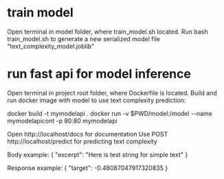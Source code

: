 # train model
Open terminal in model folder, where train_model.sh located.
Run bash train_model.sh to generate a new serialized model file
"text_complexity_model.joblib"

# run fast api for model inference

Open terminal in project root folder, where Dockerfile is located.
Build and run docker image with model to use text complexity prediction:

docker build -t mymodelapi .
docker run -v $PWD/model:/model --name mymodelapicont -p 80:80 mymodelapi

Open http://localhost/docs for documentation
Use POST http://localhost/predict for predicting text complexity

Body example:
{
    "excerpt": "Here is test string for simple text"
}

Response example:
{
    "target": -0.48087047917320835
}

